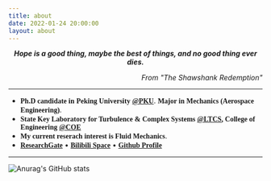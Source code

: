 ```yaml
---
title: about
date: 2022-01-24 20:00:00
layout: about
---
```


<center><b><i> Hope is a good thing, maybe the best of things, and no good thing ever dies. </i></b></center>

<p align="right"><i> From <a href="https://en.wikipedia.org/wiki/The_Shawshank_Redemption" style="text-decoration: none">"The Shawshank Redemption" </a></i></p>

------

<!-- Introduction -->

- <font face="Cambria"><b>Ph.D candidate in</b></font> <font face="Comic Sans MS"><b>Peking University</b></font> [<font face="Comic Sans MS"><b>@PKU</b></font>](https://www.pku.edu.cn/). <font face="Cambria"><b>Major in</b></font> <font face="Comic Sans MS"><b>Mechanics (Aerospace Engineering)</b></font>.
- <font face="Cambria"><b>State Key Laboratory for Turbulence & Complex Systems [<font face="Comic Sans MS"><b>@LTCS</b></font>](https://ltcs.pku.edu.cn/), College of Engineering [<font face="Comic Sans MS"><b>@COE</b></font>](https://www.coe.pku.edu.cn/)</b></font>
- <font face="Cambria"><b> My current reserach interest is </b></font><font face="Comic Sans MS"><b>Fluid Mechanics</b></font>.
- [<font face="Comic Sans MS"><b>ResearchGate</b></font>](https://www.researchgate.net/profile/Zhenghao-Feng)  • [<font face="Comic Sans MS"><b>Bilibili Space</b></font>](https://space.bilibili.com/167343763) • [<font face="Comic Sans MS"><b>Github Profile</b></font>](https://github.com/pkufzh)

------

<!-- Github Stats -->

![Anurag's GitHub stats](https://github-readme-stats.vercel.app/api?username=pkufzh&show_icons=true)
